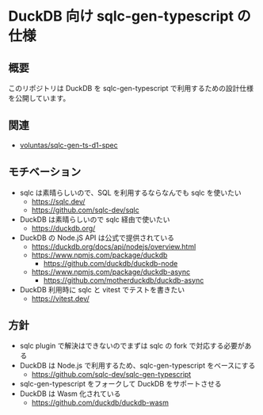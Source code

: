 # DuckDB 向け sqlc-gen-typescript の仕様

## 概要

このリポジトリは DuckDB を sqlc-gen-typescript で利用するための設計仕様を公開しています。

## 関連

- [voluntas/sqlc\-gen\-ts\-d1\-spec](https://github.com/voluntas/sqlc-gen-ts-d1-spec)

## モチベーション

- sqlc は素晴らしいので、SQL を利用するならなんでも sqlc を使いたい
  - https://sqlc.dev/
  - https://github.com/sqlc-dev/sqlc
- DuckDB は素晴らしいので sqlc 経由で使いたい
  - https://duckdb.org/
- DuckDB の Node.jS API は公式で提供されている
  - https://duckdb.org/docs/api/nodejs/overview.html
  - https://www.npmjs.com/package/duckdb
    - https://github.com/duckdb/duckdb-node
  - https://www.npmjs.com/package/duckdb-async
    - https://github.com/motherduckdb/duckdb-async
- DuckDB 利用時に sqlc と vitest でテストを書きたい
  - https://vitest.dev/

## 方針

- sqlc plugin で解決はできないのでまずは sqlc の fork で対応する必要がある
- DuckDB は Node.js で利用するため、sqlc-gen-typescript をベースにする
  - https://github.com/sqlc-dev/sqlc-gen-typescript
- sqlc-gen-typescript をフォークして DuckDB をサポートさせる
- DuckDB は Wasm 化されている
  - https://github.com/duckdb/duckdb-wasm
